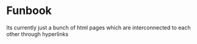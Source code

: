 # Funbook
Its currently just a bunch of html pages which are interconnected to each other through hyperlinks
